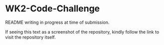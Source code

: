 # WK2-Code-Challenge

README writing in progress at time of submission.

If seeing this text as a screenshot of the repository, kindly follow the link to visit the repository itself.
